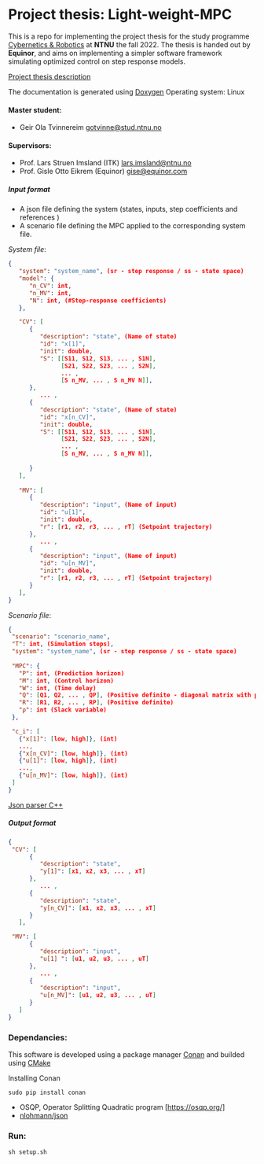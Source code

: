 # Project thesis: Light-weight-MPC

This is a repo for implementing the project thesis for the study programme [Cybernetics & Robotics](https://www.ntnu.no/studier/mttk) at **NTNU** the fall 2022. The thesis is handed out by **Equinor**, and aims on implementing a simpler software framework simulating optimized control on step response models. 

[Project thesis description](https://www.itk.ntnu.no/ansatte/imsland_lars/projects2022.html)

The documentation is generated using [Doxygen](https://doxygen.nl/)
Operating system: Linux

#### Master student: 
- Geir Ola Tvinnereim gotvinne@stud.ntnu.no

#### Supervisors:
- Prof. Lars Struen Imsland (ITK) lars.imsland@ntnu.no
- Prof. Gisle Otto Eikrem (Equinor) gise@equinor.com

##### Input format
- A json file defining the system (states, inputs, step coefficients and references )
- A scenario file defining the MPC applied to the corresponding system file. 
  
*System file*:
```json
{
   "system": "system_name", (sr - step response / ss - state space)
   "model": {
      "n_CV": int,
      "n_MV": int,
      "N": int, (#Step-response coefficients)
   },

   "CV": [
      { 
         "description": "state", (Name of state)
         "id": "x[1]",
         "init": double,
         "S": [[S11, S12, S13, ... , S1N],
               [S21, S22, S23, ... , S2N], 
               ... , 
               [S n_MV, ... , S n_MV N]],
      }, 
         ... ,
      { 
         "description": "state", (Name of state)
         "id": "x[n_CV]",
         "init": double,
         "S": [[S11, S12, S13, ... , S1N],
               [S21, S22, S23, ... , S2N], 
               ... , 
               [S n_MV, ... , S n_MV N]],
         
      }
   ],
   
   "MV": [
      {
         "description": "input", (Name of input)
         "id": "u[1]", 
         "init": double,
         "r": [r1, r2, r3, ... , rT] (Setpoint trajectory)
      },
         ... , 
      {
         "description": "input", (Name of input)
         "id": "u[n_MV]", 
         "init": double,
         "r": [r1, r2, r3, ... , rT] (Setpoint trajectory)
      } 
   ],                         
}
```

*Scenario file*:
```json  
{
 "scenario": "scenario_name", 
 "T": int, (Simulation steps),
 "system": "system_name", (sr - step response / ss - state space)
 
 "MPC": {
   "P": int, (Prediction horizon)
   "M": int, (Control horizon)
   "W": int, (Time delay)
   "Q": [Q1, Q2, ... , QP], (Positive definite - diagonal matrix with positive elements)
   "R": [R1, R2, ... , RP], (Positive definite)
   "ρ": int (Slack variable)
 },

 "c_i": [
   {"x[1]": [low, high]}, (int)
   ...,
   {"x[n_CV]": [low, high]}, (int)
   {"u[1]": [low, high]}, (int)
   ...,
   {"u[n_MV]": [low, high]}, (int)
 ]
}
``` 
[Json parser C++](https://linuxhint.com/parse-json-data-cpp/)

##### Output format
```json  
{
 "CV": [ 
      {
         "description": "state",
         "y[1]": [x1, x2, x3, ... , xT] 
      }, 
         ... , 
      { 
         "description": "state",
         "y[n_CV]": [x1, x2, x3, ... , xT] 
      }
   ],

 "MV": [ 
      {
         "description": "input",
         "u[1] ": [u1, u2, u3, ... , uT] 
      }, 
         ... , 
      { 
         "description": "input",
         "u[n_MV]": [u1, u2, u3, ... , uT] 
      }
   ]
}
``` 

### Dependancies:
This software is developed using a package manager [Conan](https://conan.io/) and builded using [CMake](https://cmake.org/)

Installing Conan
```console
sudo pip install conan
```

- OSQP, Operator Splitting Quadratic program [https://osqp.org/]
- [nlohmann/json](https://github.com/nlohmann/json)


### Run:
```console
sh setup.sh
```





